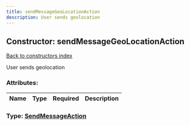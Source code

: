 ```yaml
---
title: sendMessageGeoLocationAction
description: User sends geolocation
---
```

## Constructor: sendMessageGeoLocationAction  
[Back to constructors index](index.md)



User sends geolocation

### Attributes:

| Name     |    Type       | Required | Description |
|----------|---------------|----------|-------------|



### Type: [SendMessageAction](../types/SendMessageAction.md)



